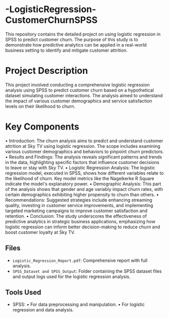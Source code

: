 # -LogisticRegression-CustomerChurnSPSS
This repository contains the detailed project on using logistic regression in SPSS to predict customer churn. The purpose of this study is to demonstrate how predictive analytics can be applied in a real-world business setting to identify and mitigate customer attrition.

# Project Description
This project involved conducting a comprehensive logistic regression analysis using SPSS to predict customer churn based on a hypothetical dataset simulating customer interactions. The analysis aimed to understand the impact of various customer demographics and service satisfaction levels on their likelihood to churn.

# Key Components
•  Introduction: The churn analysis aims to predict and understand customer attrition at Sky TV using logistic regression. The scope includes examining various customer demographics and behaviors to pinpoint churn predictors.
•  Results and Findings: The analysis reveals significant patterns and trends in the data, highlighting specific factors that influence customer decisions to leave or stay with Sky TV.
•  Logistic Regression Analysis: The logistic regression model, executed in SPSS, shows how different variables relate to the likelihood of churn. Key model metrics like the Nagelkerke R Square indicate the model's explanatory power.
•  Demographic Analysis: This part of the analysis shows that gender and age variably impact churn rates, with certain demographics exhibiting higher propensity to churn than others.
•  Recommendations: Suggested strategies include enhancing streaming quality, investing in customer service improvements, and implementing targeted marketing campaigns to improve customer satisfaction and retention.
•  Conclusion: The study underscores the effectiveness of predictive analytics in strategic business applications, emphasizing how logistic regression can inform better decision-making to reduce churn and boost customer loyalty at Sky TV.

## Files
- `Logistic_Regression_Report.pdf`: Comprehensive report with full analysis.
- `SPSS_Dataset and SPSS_Output`: Folder containing the SPSS dataset files and output logs used for the logistic regression analysis.
## Tools Used
- SPSS: 
•	For data preprocessing and manipulation.
•	For logistic regression and data analysis.

